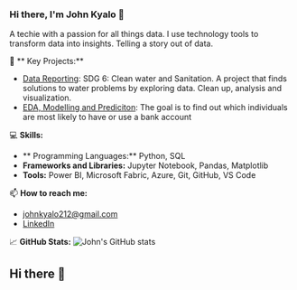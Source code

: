 ### Hi there, I'm John Kyalo 👋

A techie with a passion for all things data. I use technology tools to transform data into insights. Telling a story out of data.

🔭 ** Key Projects:**
- [Data Reporting](https://github.com/John-Kyalo/A-MAJINDOGO-CAUSE): SDG 6: Clean water and Sanitation. A project that finds solutions to water problems by exploring data. 
 Clean up, analysis and visualization.
- [EDA, Modelling and Prediciton](https://github.com/John-Kyalo/Financial-Inclusion-in-Africa): The goal is to find out which individuals are most likely to have or use a bank account


💻 **Skills:**
- ** Programming Languages:** Python, SQL 
- **Frameworks and Libraries:** Jupyter Notebook, Pandas, Matplotlib
- **Tools:** Power BI, Microsoft Fabric, Azure, Git, GitHub, VS Code

📫 **How to reach me:**
- johnkyalo212@gmail.com
- [LinkedIn](https://www.linkedin.com/in/john-kyalo-8753021b6/)

📈 **GitHub Stats:**
![John's GitHub stats](https://github-readme-stats.vercel.app/api?username=John-Kyalo&show_icons=true&theme=radical)
## Hi there 👋

<!--
**John-Kyalo/John-Kyalo** is a ✨ _special_ ✨ repository because its `README.md` (this file) appears on your GitHub profile.

Here are some ideas to get you started:

- 🔭 I’m currently working on ...
- 🌱 I’m currently learning ...
- 👯 I’m looking to collaborate on ...
- 🤔 I’m looking for help with ...
- 💬 Ask me about ...
- 📫 How to reach me: ...
- 😄 Pronouns: ...
- ⚡ Fun fact: ...
-->
